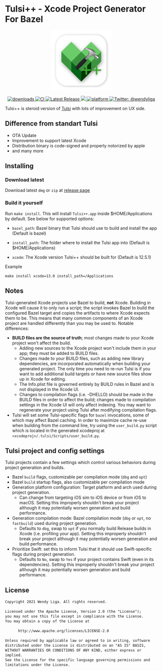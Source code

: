 # Tulsi++ - Xcode Project Generator For Bazel

<p align="center"><img width="200" src="src/Tulsi/Assets.xcassets/AppIcon.appiconset/tulsi_plus_plus.png"></p>

<p align="center">
    <a href="https://github.com/wendyliga/tulsi-plus-plus/releases">
        <img src="https://img.shields.io/github/downloads/wendyliga/tulsi-plus-plus/total.svg?style=flat" alt="downloads"/>
    </a>
    <a href="https://github.com/wendyliga/tulsi-plus-plus/actions/workflows/main.yml">
        <img src="https://github.com/wendyliga/tulsi-plus-plus/actions/workflows/main.yml/badge.svg" alt="CI" />
    </a>
    <a href="https://github.com/wendyliga/tulsi-plus-plus/releases">
        <img src="https://img.shields.io/github/v/release/wendyliga/tulsi-plus-plus" alt="Latest Release" />
    </a>
    <a href="#">
        <img src="https://img.shields.io/github/license/wendyliga/tulsi-plus-plus" />
    </a>
    <a href="#">
        <img src="https://img.shields.io/badge/platform-macOS-lightgrey.svg?style=flat" alt="platform"/>
    </a>
    <a href="https://twitter.com/wendyliga">
        <img src="https://img.shields.io/badge/contact-@wendyliga-blue.svg?style=flat" alt="Twitter: @wendyliga" />
    </a>
</p>

Tulsi++ is steroid version of [Tulsi](https://github.com/bazelbuild/tulsi) with lots of improvement on UX side.

## Difference from standart Tulsi
- OTA Update 
- Improvement to support latest Xcode
- Distribution binary is code-signed and properly notorized by apple 
- and many more

## Installing
### Download latest
Download latest `dmg` or `zip` at [release page](https://github.com/wendyliga/tulsi-plus-plus/releases)
### Build it yourself

Run `make install`. This will install `Tulsi++.app` inside $HOME/Applications by default. See below for supported options:

- `bazel_path`: Bazel binary that Tulsi should use to build and install the app (Default is bazel)

- `install_path`: The folder where to install the Tulsi app into (Default is $HOME/Applications)

- `xcode`: The Xcode version Tulsi++ should be built for (Default is 12.5.1)

Example
```
make install xcode=13.0 install_path=/Applications
```


## Notes

Tulsi-generated Xcode projects use Bazel to build, **not** Xcode.  Building in
Xcode will cause it to only run a script; the script invokes Bazel to build
the configured Bazel target and copies the artifacts to where Xcode expects
them to be. This means that many common components of an Xcode project are
handled differently than you may be used to. Notable differences:

*   **BUILD files are the source of truth**; most changes made to your Xcode project
    won't affect the build.
    *   Adding new sources to the Xcode project won't include them in your app;
        they must be added to BUILD files.
    *   Changes made to your BUILD files, such as adding new library
        dependencies, are incorporated automatically when building your
        generated project. The only time you need to re-run Tulsi is if you want
        to add additional build targets or have new source files show up in
        Xcode for editing.
    *   The Info.plist file is governed entirely by BUILD rules in Bazel and is
        not displayed in the Xcode UI.
    *   Changes to compilation flags (i.e. -DHELLO) should be made in the BUILD
        files in order to affect the build; changes made to compilation settings
        in the Xcode UI will only affect indexing. You may want to regenerate
        your project using Tulsi after modifying compilation flags.
*   Tulsi will set some Tulsi-specific flags for `bazel` invocations, some of
    which may affect Bazel caching. In order to maximize cache re-use when
    building from the command line, try using the `user_build.py` script which
    is located in the generated xcodeproj at
    `<xcodeproj>/.tulsi/Scripts/user_build.py`.

## Tulsi project and config settings

Tulsi projects contain a few settings which control various behaviors during
project generation and builds.

*   Bazel `build` flags, customizable per compilation mode (`dbg` and `opt`)
*   Bazel `build` startup flags, also customizable per compilation mode
*   Generation platform configuration: Target platform and arch used during project
    generation.
    *   Can change from targeting iOS sim to iOS device or from iOS to macOS.
        Setting this improperly shouldn't break your project although it may
        potentially worsen generation and build performance.
*   Generation compilation mode: Bazel compilation mode (`dbg` or `opt`, no
    `fastbuild`) used during project generation.
    *   Defaults to `dbg`, swap to `opt` if you normally build Release builds in
        Xcode (i.e. profiling your app). Setting this improperly shouldn't break
        your project although it may potentially worsen generation and build
        performance.
*   Prioritize Swift: set this to inform Tulsi that it should use Swift-specific
    flags during project generation.
    *   Defaults to `No`, swap to `Yes` if your project contains Swift (even
        in its dependencies). Setting this improperly shouldn't break your
        project although it may potentially worsen generation and build
        performance.

## License
```
Copyright 2021 Wendy Liga. All rights reserved.

Licensed under the Apache License, Version 2.0 (the "License");
you may not use this file except in compliance with the License.
You may obtain a copy of the License at

      http://www.apache.org/licenses/LICENSE-2.0

Unless required by applicable law or agreed to in writing, software
distributed under the License is distributed on an "AS IS" BASIS,
WITHOUT WARRANTIES OR CONDITIONS OF ANY KIND, either express or implied.
See the License for the specific language governing permissions and
limitations under the License.
```
